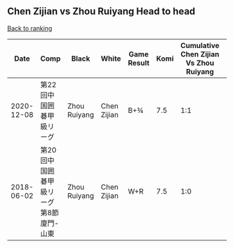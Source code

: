 ## Chen Zijian vs Zhou Ruiyang Head to head

[Back to ranking](../../index.md)




| **Date** | **Comp** | **Black** | **White** | **Game Result** | **Komi** | **Cumulative Chen Zijian Vs Zhou Ruiyang** | **Chen Zijian Streak** | **Zhou Ruiyang Streak** | 
| --- | --- | --- | --- | --- | --- | --- | --- | --- |
| 2020-12-08 | 第22回中国囲碁甲級リーグ | Zhou Ruiyang | Chen Zijian | B+¾ | 7.5 | 1:1 | 0 | 1 | 
| 2018-06-02 | 第20回中国囲碁甲級リーグ第8節廈門-山東 | Zhou Ruiyang | Chen Zijian | W+R | 7.5 | 1:0 | 1 | 0 |




